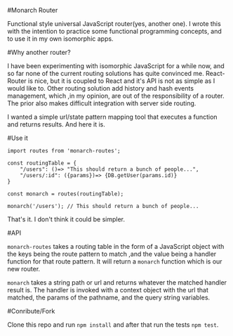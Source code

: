 #Monarch Router

Functional style universal JavaScript router(yes, another one). I wrote this with the intention to practice some
functional programming concepts, and to use it in my own isomorphic apps.
 
#Why another router?
 
 I have been experimenting with isomorphic JavaScript for a while now, and so far none of the current routing solutions 
 has quite convinced me. React-Router is nice, but it is coupled to React and it's API is not as simple as I would like 
 to. Other routing solution add history and hash events management, which ,in my opinion, are out of the responsibility
 of a router. The prior also makes difficult integration with server side routing.
 
 
 I wanted a simple url/state pattern mapping tool that executes a function and returns results. And here it is.
 
 
#Use it

```
import routes from 'monarch-routes';

const routingTable = {
    "/users": ()=> "This should return a bunch of people...",
    "/users/:id": ({params})=> {DB.getUser(params.id)} 
}

const monarch = routes(routingTable);

monarch('/users'); // This should return a bunch of people...

```
That's it. I don't think it could be simpler.

#API

`monarch-routes` takes a routing table in the form of a JavaScript object with the keys being the route pattern to match
,and the value being a handler function for that route pattern. It will return a `monarch` function which is our new router.
 
`monarch` takes a string path or url and returns whatever the matched handler result is. The handler is invoked with a context
object with the url that matched, the params of the pathname, and the query string variables.


#Conribute/Fork

Clone this repo and run `npm install` and after that run the tests `npm test`.
